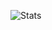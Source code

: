 
![Stats](https://github-readme-stats.vercel.app/api?username=LuK050&count_private=true&show_icons=true&locale=ru&border_color=#00de3b)
